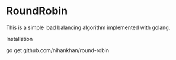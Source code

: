 # RoundRobin
This is a simple load balancing algorithm implemented with golang.

Installation

go get github.com/nihankhan/round-robin
